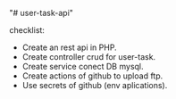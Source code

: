 "# user-task-api" 

checklist:

- Create an rest api in PHP.
- Create controller crud for user-task.
- Create service conect DB mysql.
- Create actions of github to upload ftp.
- Use secrets of github (env aplications).

